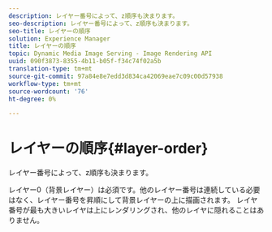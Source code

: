 ```yaml
---
description: レイヤー番号によって、z順序も決まります。
seo-description: レイヤー番号によって、z順序も決まります。
seo-title: レイヤーの順序
solution: Experience Manager
title: レイヤーの順序
topic: Dynamic Media Image Serving - Image Rendering API
uuid: 090f3873-8355-4b11-b05f-f34c74f02a5b
translation-type: tm+mt
source-git-commit: 97a84e8e7edd3d834ca42069eae7c09c00d57938
workflow-type: tm+mt
source-wordcount: '76'
ht-degree: 0%

---
```



# レイヤーの順序{#layer-order}

レイヤー番号によって、z順序も決まります。

レイヤー0（背景レイヤー）は必須です。他のレイヤー番号は連続している必要はなく、レイヤー番号を昇順にして背景レイヤーの上に描画されます。 レイヤ番号が最も大きいレイヤは上にレンダリングされ、他のレイヤに隠れることはありません。
